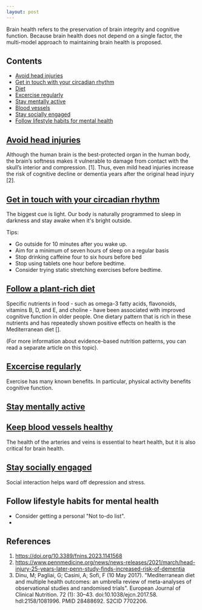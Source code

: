 ```yaml
---
layout: post
---
```


Brain health refers to the preservation of brain integrity and cognitive function. Because brain health does not depend on a single factor, the multi-model approach to maintaining brain health is proposed. 

## Contents
- [Avoid head injuries](#avoid-head-injuries)
- [Get in touch with your circadian rhythm](#get-in-touch-with-your-circadian-rhythm)
- [Diet](#the-middle)
- [Excercise regularly](#excercice-regularly)
- [Stay mentally active](#the-middle)
- [Blood vessels](#the-end)
- [Stay socially engaged](#stay-socially-engaged)
- [Follow lifestyle habits for mental health](#follow-lifestyle-habits-for-mental-health)

## [Avoid head injuries](#avoid-head-injuries)

Although the human brain is the best-protected organ in the human body, the brain’s softness makes it vulnerable to damage from contact with the skull’s interior and compression. [1]. Thus, even mild head injuries increase the risk of cognitive decline or dementia years after the original head injury [2].


## [Get in touch with your circadian rhythm](#get-in-touch-with-your-circadian-rhythm)

The biggest cue is light. Our body is naturally programmed to sleep in darkness and stay awake when it's bright outside.

Tips:
-   Go outside for 10 minutes after you wake up.
-   Aim for a minimum of seven hours of sleep on a regular basis
-   Stop drinking caffeine four to six hours before bed
-   Stop using tablets one hour before bedtime.
-   Consider trying static stretching exercises before bedtime.
  

## [Follow a plant-rich diet](#[Follow-Mediterranean-diet)

Specific nutrients in food - such as omega-3 fatty acids, flavonoids, vitamins B, D, and E, and choline - have been associated with improved cognitive function in older people. One dietary pattern that is rich in these nutrients and has repeatedly shown positive effects on health is the Mediterranean diet []. 

(For more information about evidence-based nutrition patterns, you can read a separate article on this topic).


## [Excercise regularly](#excercice-regularly)

Exercise has many known benefits. In particular, physical activity benefits cognitive function.


## [Stay mentally active](#the-middle)




## [Keep blood vessels healthy](#the-middle)

The health of the arteries and veins is essential to heart health, but it is also critical for brain health.


## [Stay socially engaged](#the-middle)

Social interaction helps ward off depression and stress.


## Follow lifestyle habits for mental health

-   Consider getting a personal "Not to-do list".
-   


## References
1.   https://doi.org/10.3389/fnins.2023.1141568
2.   https://www.pennmedicine.org/news/news-releases/2021/march/head-injury-25-years-later-penn-study-finds-increased-risk-of-dementia
3.   Dinu, M; Pagliai, G; Casini, A; Sofi, F (10 May 2017). "Mediterranean diet and multiple health outcomes: an umbrella review of meta-analyses of observational studies and randomised trials". European Journal of Clinical Nutrition. 72 (1): 30–43. doi:10.1038/ejcn.2017.58. hdl:2158/1081996. PMID 28488692. S2CID 7702206.


